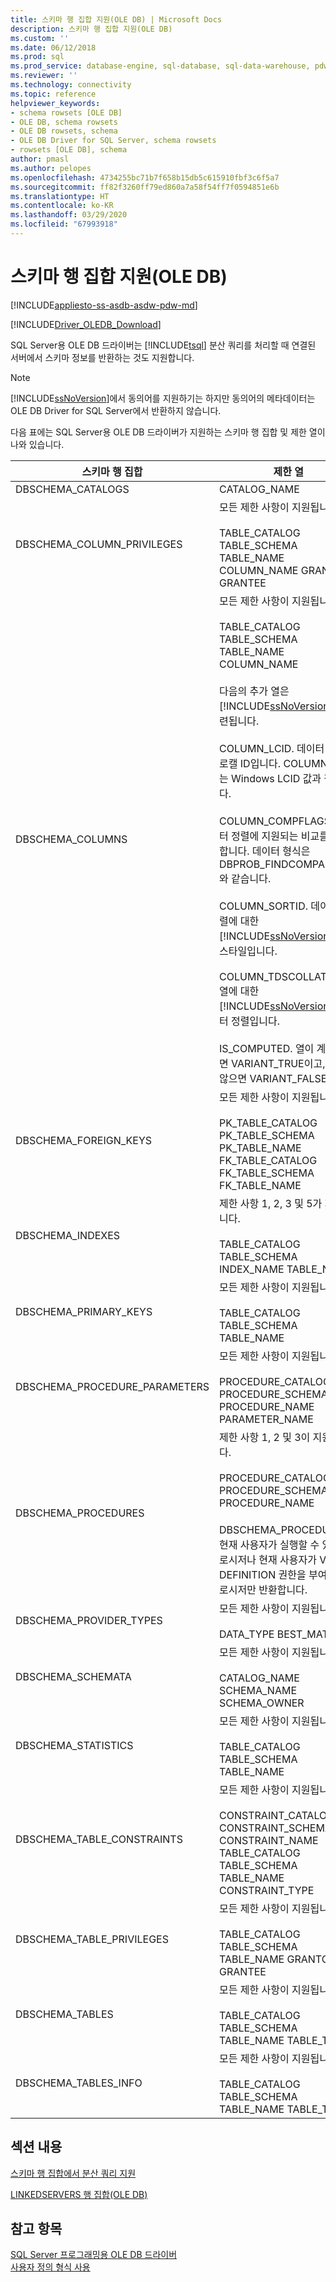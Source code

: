 ```yaml
---
title: 스키마 행 집합 지원(OLE DB) | Microsoft Docs
description: 스키마 행 집합 지원(OLE DB)
ms.custom: ''
ms.date: 06/12/2018
ms.prod: sql
ms.prod_service: database-engine, sql-database, sql-data-warehouse, pdw
ms.reviewer: ''
ms.technology: connectivity
ms.topic: reference
helpviewer_keywords:
- schema rowsets [OLE DB]
- OLE DB, schema rowsets
- OLE DB rowsets, schema
- OLE DB Driver for SQL Server, schema rowsets
- rowsets [OLE DB], schema
author: pmasl
ms.author: pelopes
ms.openlocfilehash: 4734255bc71b7f658b15db5c615910fbf3c6f5a7
ms.sourcegitcommit: ff82f3260ff79ed860a7a58f54ff7f0594851e6b
ms.translationtype: HT
ms.contentlocale: ko-KR
ms.lasthandoff: 03/29/2020
ms.locfileid: "67993918"
---
```

# <a name="schema-rowset-support-ole-db"></a>스키마 행 집합 지원(OLE DB)
[!INCLUDE[appliesto-ss-asdb-asdw-pdw-md](../../../includes/appliesto-ss-asdb-asdw-pdw-md.md)]

[!INCLUDE[Driver_OLEDB_Download](../../../includes/driver_oledb_download.md)]

  SQL Server용 OLE DB 드라이버는 [!INCLUDE[tsql](../../../includes/tsql-md.md)] 분산 쿼리를 처리할 때 연결된 서버에서 스키마 정보를 반환하는 것도 지원합니다.  
  
> [!NOTE]  
>  [!INCLUDE[ssNoVersion](../../../includes/ssnoversion-md.md)]에서 동의어를 지원하기는 하지만 동의어의 메타데이터는 OLE DB Driver for SQL Server에서 반환하지 않습니다.  
  
 다음 표에는 SQL Server용 OLE DB 드라이버가 지원하는 스키마 행 집합 및 제한 열이 나와 있습니다.  
  
|스키마 행 집합|제한 열|  
|-------------------|-------------------------|  
|DBSCHEMA_CATALOGS|CATALOG_NAME|  
|DBSCHEMA_COLUMN_PRIVILEGES|모든 제한 사항이 지원됩니다.<br /><br /> TABLE_CATALOG TABLE_SCHEMA TABLE_NAME COLUMN_NAME GRANTOR GRANTEE|  
|DBSCHEMA_COLUMNS|모든 제한 사항이 지원됩니다.<br /><br /> TABLE_CATALOG TABLE_SCHEMA TABLE_NAME COLUMN_NAME<br /><br /> 다음의 추가 열은 [!INCLUDE[ssNoVersion](../../../includes/ssnoversion-md.md)]와 관련됩니다.<br /><br /> COLUMN_LCID. 데이터 정렬의 로캘 ID입니다. COLUMN_LCID는 Windows LCID 값과 같습니다.<br /><br /> COLUMN_COMPFLAGS. 데이터 정렬에 지원되는 비교를 정의합니다. 데이터 형식은 DBPROB_FINDCOMPAREOPS와 같습니다.<br /><br /> COLUMN_SORTID. 데이터 정렬에 대한 [!INCLUDE[ssNoVersion](../../../includes/ssnoversion-md.md)] 정렬 스타일입니다.<br /><br /> COLUMN_TDSCOLLATION. 열에 대한 [!INCLUDE[ssNoVersion](../../../includes/ssnoversion-md.md)] 데이터 정렬입니다.<br /><br /> IS_COMPUTED. 열이 계산 열이면 VARIANT_TRUE이고, 그렇지 않으면 VARIANT_FALSE입니다.|  
|DBSCHEMA_FOREIGN_KEYS|모든 제한 사항이 지원됩니다.<br /><br /> PK_TABLE_CATALOG PK_TABLE_SCHEMA PK_TABLE_NAME FK_TABLE_CATALOG FK_TABLE_SCHEMA FK_TABLE_NAME|  
|DBSCHEMA_INDEXES|제한 사항 1, 2, 3 및 5가 지원됩니다.<br /><br /> TABLE_CATALOG TABLE_SCHEMA INDEX_NAME TABLE_NAME|  
|DBSCHEMA_PRIMARY_KEYS|모든 제한 사항이 지원됩니다.<br /><br /> TABLE_CATALOG TABLE_SCHEMA TABLE_NAME|  
|DBSCHEMA_PROCEDURE_PARAMETERS|모든 제한 사항이 지원됩니다.<br /><br /> PROCEDURE_CATALOG PROCEDURE_SCHEMA PROCEDURE_NAME PARAMETER_NAME|  
|DBSCHEMA_PROCEDURES|제한 사항 1, 2 및 3이 지원됩니다.<br /><br /> PROCEDURE_CATALOG PROCEDURE_SCHEMA PROCEDURE_NAME<br /><br /> DBSCHEMA_PROCEDURES는 현재 사용자가 실행할 수 있는 프로시저나 현재 사용자가 VIEW DEFINITION 권한을 부여받은 프로시저만 반환합니다.|  
|DBSCHEMA_PROVIDER_TYPES|모든 제한 사항이 지원됩니다.<br /><br /> DATA_TYPE BEST_MATCH|  
|DBSCHEMA_SCHEMATA|모든 제한 사항이 지원됩니다.<br /><br /> CATALOG_NAME SCHEMA_NAME SCHEMA_OWNER|  
|DBSCHEMA_STATISTICS|모든 제한 사항이 지원됩니다.<br /><br /> TABLE_CATALOG TABLE_SCHEMA TABLE_NAME|  
|DBSCHEMA_TABLE_CONSTRAINTS|모든 제한 사항이 지원됩니다.<br /><br /> CONSTRAINT_CATALOG CONSTRAINT_SCHEMA CONSTRAINT_NAME TABLE_CATALOG TABLE_SCHEMA TABLE_NAME CONSTRAINT_TYPE|  
|DBSCHEMA_TABLE_PRIVILEGES|모든 제한 사항이 지원됩니다.<br /><br /> TABLE_CATALOG TABLE_SCHEMA TABLE_NAME GRANTOR GRANTEE|  
|DBSCHEMA_TABLES|모든 제한 사항이 지원됩니다.<br /><br /> TABLE_CATALOG TABLE_SCHEMA TABLE_NAME TABLE_TYPE|  
|DBSCHEMA_TABLES_INFO|모든 제한 사항이 지원됩니다.<br /><br /> TABLE_CATALOG TABLE_SCHEMA TABLE_NAME TABLE_TYPE|  
  
## <a name="in-this-section"></a>섹션 내용  
 [스키마 행 집합에서 분산 쿼리 지원](../../oledb/ole-db/schema-rowsets-distributed-query-support.md)  
  
 [LINKEDSERVERS 행 집합&#40;OLE DB&#41;](../../oledb/ole-db/schema-rowsets-linkedservers-rowset.md)  
  
## <a name="see-also"></a>참고 항목  
 [SQL Server 프로그래밍용 OLE DB 드라이버](../../oledb/ole-db/oledb-driver-for-sql-server-programming.md)   
 [사용자 정의 형식 사용](../../oledb/features/using-user-defined-types.md)  
  
  
